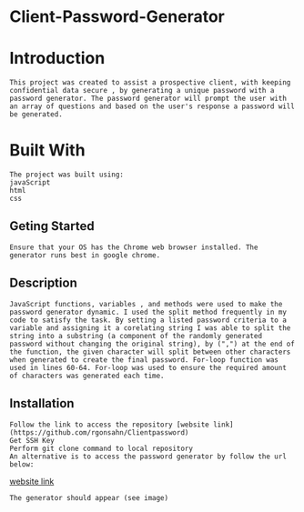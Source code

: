 # Client-Password-Generator


# Introduction
    This project was created to assist a prospective client, with keeping confidential data secure , by generating a unique password with a password generator. The password generator will prompt the user with an array of questions and based on the user's response a password will be generated.     


# Built With
    The project was built using:
    javaScript 
    html 
    css 

## Geting Started
    Ensure that your OS has the Chrome web browser installed. The generator runs best in google chrome. 

## Description
    JavaScript functions, variables , and methods were used to make the password generator dynamic. I used the split method frequently in my code to satisfy the task. By setting a listed password criteria to a variable and assigning it a corelating string I was able to split the string into a substring (a component of the randomly generated password without changing the original string), by (",") at the end of the function, the given character will split between other characters when generated to create the final password. For-loop function was used in lines 60-64. For-loop was used to ensure the required amount of characters was generated each time.











## Installation 
    Follow the link to access the repository [website link](https://github.com/rgonsahn/Clientpassword) 
    Get SSH Key 
    Perform git clone command to local repository
    An alternative is to access the password generator by follow the url below: 
   [ website link](https://rgonsahn.github.io/Clientpassword/)

    The generator should appear (see image)

